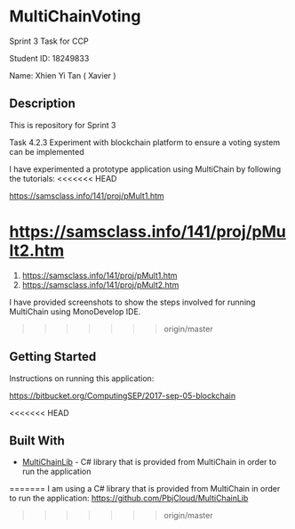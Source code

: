 # MultiChainVoting
Sprint 3 Task for CCP

Student ID: 18249833

Name: Xhien Yi Tan ( Xavier )

## Description

This is repository for Sprint 3

Task 4.2.3 Experiment with blockchain platform to ensure a voting system can be implemented

I have experimented a prototype application using MultiChain by following the tutorials:
<<<<<<< HEAD

https://samsclass.info/141/proj/pMult1.htm

https://samsclass.info/141/proj/pMult2.htm
=======
1. https://samsclass.info/141/proj/pMult1.htm
2. https://samsclass.info/141/proj/pMult2.htm

I have provided screenshots to show the steps involved for running MultiChain using MonoDevelop IDE.
>>>>>>> origin/master

## Getting Started

Instructions on running this application:

https://bitbucket.org/ComputingSEP/2017-sep-05-blockchain 

<<<<<<< HEAD
## Built With

* [MultiChainLib](https://github.com/PbjCloud/MultiChainLib) - C# library that is provided from MultiChain in order to run the application

=======
I am using a C# library that is provided from MultiChain in order to run the application: 
https://github.com/PbjCloud/MultiChainLib
>>>>>>> origin/master
